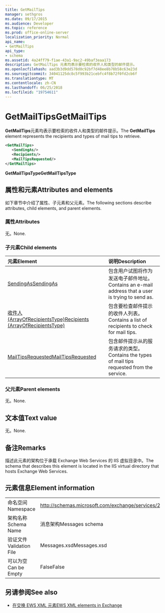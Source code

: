 ```yaml
---
title: GetMailTips
manager: sethgros
ms.date: 09/17/2015
ms.audience: Developer
ms.topic: reference
ms.prod: office-online-server
localization_priority: Normal
api_name:
- GetMailTips
api_type:
- schema
ms.assetid: 4a24ff79-f1ae-43a1-9ac2-49baf3eaa173
description: GetMailTips 元素均表示要检索的收件人和类型的邮件提示。
ms.openlocfilehash: aad3b3d9dd578d0c92bf7d48ee8b78b58c63e23d
ms.sourcegitcommit: 34041125dc8c5f993b21cebfc4f8b72f0fd2cb6f
ms.translationtype: MT
ms.contentlocale: zh-CN
ms.lasthandoff: 06/25/2018
ms.locfileid: "19754611"
---
```

# <a name="getmailtips"></a><span data-ttu-id="13a00-103">GetMailTips</span><span class="sxs-lookup"><span data-stu-id="13a00-103">GetMailTips</span></span>

<span data-ttu-id="13a00-104">**GetMailTips**元素均表示要检索的收件人和类型的邮件提示。</span><span class="sxs-lookup"><span data-stu-id="13a00-104">The **GetMailTips** element represents the recipients and types of mail tips to retrieve.</span></span> 
  
```XML
<GetMailTips>
   <SendingAs/>
   <Recipients/>
   <MailTipsRequested/>
</GetMailTips>
```

 <span data-ttu-id="13a00-105">**GetMailTipsType**</span><span class="sxs-lookup"><span data-stu-id="13a00-105">**GetMailTipsType**</span></span>
## <a name="attributes-and-elements"></a><span data-ttu-id="13a00-106">属性和元素</span><span class="sxs-lookup"><span data-stu-id="13a00-106">Attributes and elements</span></span>

<span data-ttu-id="13a00-107">如下章节中介绍了属性、子元素和父元素。</span><span class="sxs-lookup"><span data-stu-id="13a00-107">The following sections describe attributes, child elements, and parent elements.</span></span>
  
### <a name="attributes"></a><span data-ttu-id="13a00-108">属性</span><span class="sxs-lookup"><span data-stu-id="13a00-108">Attributes</span></span>

<span data-ttu-id="13a00-109">无。</span><span class="sxs-lookup"><span data-stu-id="13a00-109">None.</span></span>
  
### <a name="child-elements"></a><span data-ttu-id="13a00-110">子元素</span><span class="sxs-lookup"><span data-stu-id="13a00-110">Child elements</span></span>

|<span data-ttu-id="13a00-111">**元素**</span><span class="sxs-lookup"><span data-stu-id="13a00-111">**Element**</span></span>|<span data-ttu-id="13a00-112">**说明**</span><span class="sxs-lookup"><span data-stu-id="13a00-112">**Description**</span></span>|
|:-----|:-----|
|[<span data-ttu-id="13a00-113">SendingAs</span><span class="sxs-lookup"><span data-stu-id="13a00-113">SendingAs</span></span>](sendingas.md) <br/> |<span data-ttu-id="13a00-114">包含用户试图将作为发送电子邮件地址。</span><span class="sxs-lookup"><span data-stu-id="13a00-114">Contains an e-mail address that a user is trying to send as.</span></span>  <br/> |
|[<span data-ttu-id="13a00-115">收件人 (ArrayOfRecipientsType)</span><span class="sxs-lookup"><span data-stu-id="13a00-115">Recipients (ArrayOfRecipientsType)</span></span>](recipients-arrayofrecipientstype.md) <br/> |<span data-ttu-id="13a00-116">包含要检查邮件提示的收件人列表。</span><span class="sxs-lookup"><span data-stu-id="13a00-116">Contains a list of recipients to check for mail tips.</span></span>  <br/> |
|[<span data-ttu-id="13a00-117">MailTipsRequested</span><span class="sxs-lookup"><span data-stu-id="13a00-117">MailTipsRequested</span></span>](mailtipsrequested.md) <br/> |<span data-ttu-id="13a00-118">包含邮件提示从的服务请求的类型。</span><span class="sxs-lookup"><span data-stu-id="13a00-118">Contains the types of mail tips requested from the service.</span></span>  <br/> |
   
### <a name="parent-elements"></a><span data-ttu-id="13a00-119">父元素</span><span class="sxs-lookup"><span data-stu-id="13a00-119">Parent elements</span></span>

<span data-ttu-id="13a00-120">无。</span><span class="sxs-lookup"><span data-stu-id="13a00-120">None.</span></span>
  
## <a name="text-value"></a><span data-ttu-id="13a00-121">文本值</span><span class="sxs-lookup"><span data-stu-id="13a00-121">Text value</span></span>

<span data-ttu-id="13a00-122">无。</span><span class="sxs-lookup"><span data-stu-id="13a00-122">None.</span></span>
  
## <a name="remarks"></a><span data-ttu-id="13a00-123">备注</span><span class="sxs-lookup"><span data-stu-id="13a00-123">Remarks</span></span>

<span data-ttu-id="13a00-124">描述此元素的架构位于承载 Exchange Web Services 的 IIS 虚拟目录中。</span><span class="sxs-lookup"><span data-stu-id="13a00-124">The schema that describes this element is located in the IIS virtual directory that hosts Exchange Web Services.</span></span>
  
## <a name="element-information"></a><span data-ttu-id="13a00-125">元素信息</span><span class="sxs-lookup"><span data-stu-id="13a00-125">Element information</span></span>

|||
|:-----|:-----|
|<span data-ttu-id="13a00-126">命名空间</span><span class="sxs-lookup"><span data-stu-id="13a00-126">Namespace</span></span>  <br/> |http://schemas.microsoft.com/exchange/services/2006/messages  <br/> |
|<span data-ttu-id="13a00-127">架构名称</span><span class="sxs-lookup"><span data-stu-id="13a00-127">Schema Name</span></span>  <br/> |<span data-ttu-id="13a00-128">消息架构</span><span class="sxs-lookup"><span data-stu-id="13a00-128">Messages schema</span></span>  <br/> |
|<span data-ttu-id="13a00-129">验证文件</span><span class="sxs-lookup"><span data-stu-id="13a00-129">Validation File</span></span>  <br/> |<span data-ttu-id="13a00-130">Messages.xsd</span><span class="sxs-lookup"><span data-stu-id="13a00-130">Messages.xsd</span></span>  <br/> |
|<span data-ttu-id="13a00-131">可以为空</span><span class="sxs-lookup"><span data-stu-id="13a00-131">Can be Empty</span></span>  <br/> |<span data-ttu-id="13a00-132">False</span><span class="sxs-lookup"><span data-stu-id="13a00-132">False</span></span>  <br/> |
   
## <a name="see-also"></a><span data-ttu-id="13a00-133">另请参阅</span><span class="sxs-lookup"><span data-stu-id="13a00-133">See also</span></span>



- [<span data-ttu-id="13a00-134">在交换 EWS XML 元素</span><span class="sxs-lookup"><span data-stu-id="13a00-134">EWS XML elements in Exchange</span></span>](ews-xml-elements-in-exchange.md)

